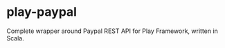 play-paypal
==========

Complete wrapper around Paypal REST API for Play Framework, written in Scala.
